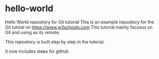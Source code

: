 # hello-world
Hello World repository for Git tutorial
This is an example repository for the Git tutoial on https://www.w3schools.com
This tutorial mainly focusus on Git and using as its remote.

This repository is built step by step in the tutorial.

It now includes steps for github
